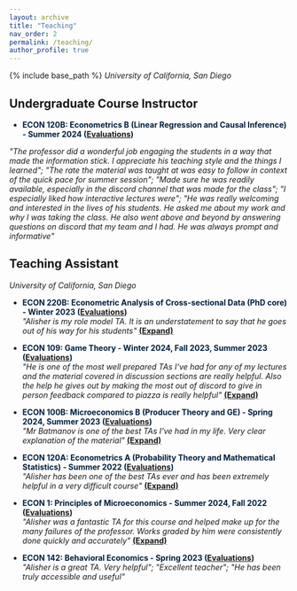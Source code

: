 ```yaml
---
layout: archive
title: "Teaching"
nav_order: 2
permalink: /teaching/
author_profile: true
---
```


{% include base_path %}
*University of California, San Diego*


## Undergraduate Course Instructor

- <span style="color:#001f3d"><strong>ECON 120B: Econometrics B (Linear Regression and Causal Inference) - Summer 2024 ([Evaluations](https://drive.google.com/file/d/1u6iKia2HtoPHY9QorecfwbNRmjwa9Zx2/view?usp=share_link))</strong></span>  

*"The professor did a wonderful job engaging the students in a way that made the information stick. I appreciate his teaching style and the things I learned"; "The rate the material was taught at was easy to follow in context of the quick pace for summer session"; "Made sure he was readily available, especially in the discord channel that was made for the class"; "I especially liked how interactive lectures were"; "He was really welcoming and interested in the lives of his students. He asked me about my work and why I was taking the class. He also went above and beyond by answering questions on discord that my team and I had. He was always prompt and informative"*



## Teaching Assistant
*University of California, San Diego*

- <span style="color:#001f3d"><strong>ECON 220B: Econometric Analysis of Cross-sectional Data (PhD core) - Winter 2023 ([Evaluations](https://drive.google.com/file/d/1u6iKia2HtoPHY9QorecfwbNRmjwa9Zx2/view?usp=share_link))</strong></span>  
  *"Alisher is my role model TA. It is an understatement to say that he goes out of his way for his students"* <span style="cursor: pointer; text-decoration: underline;" onclick="this.nextElementSibling.style.display='block'; this.style.display='none';"><strong>(Expand)</strong></span>
  <span style="display: none;">*"By far, Alisher was the most prepared and conscientious TA I have had at UCSD. He clearly demonstrated concern for the students and I wish him the best"; "Phenomenal TA. He went above and beyond writing out notes for discussions, soliciting feedback to improve throughout, giving detailed explanations when grading, and holding additional review sessions for each exam. He deserves all the awards. Please make him the metrics Qual TA"; "Great person and TA"*</span>

- <span style="color:#001f3d"><strong>ECON 109: Game Theory - Winter 2024, Fall 2023, Summer 2023 ([Evaluations](https://drive.google.com/file/d/1u6iKia2HtoPHY9QorecfwbNRmjwa9Zx2/view?usp=share_link))</strong></span>  
  *"He is one of the most well prepared TAs I've had for any of my lectures and the material covered in discussion sections are really helpful. Also the help he gives out by making the most out of discord to give in person feedback compared to piazza is really helpful"* <span style="cursor: pointer; text-decoration: underline;" onclick="this.nextElementSibling.style.display='block'; this.style.display='none';"><strong>(Expand)</strong></span>
  <span style="display: none;">*"The discussion sections were incredibly helpful and honestly helped me become more interested in the material - Alisher's thought process/approaches to the problems were really interesting and insightful throughout the quarter"; "TA Alisher Batmanov demonstrates genuine care for students, quickly responding to any messages on the class discord. He makes discussion sections engaging, both by explaining material and homework, but also by making tangible games and activities for students during discussion. He goes the extra mile to provide clear grading guidelines rather than relying solely on Gradescope's feedback. Overall, it has been an absolute pleasure to have a class with TA Alisher"; "I usually don't submit evaluations for TAs because I hardly interact with them, but I genuinely understood the material thoroughly because of Alisher's help. His discussions were extremely informative and he made time for those who couldn't make it to his original office hours. Would absolutely recommend him to other students"*</span>

- <span style="color:#001f3d"><strong>ECON 100B: Microeconomics B (Producer Theory and GE) - Spring 2024, Summer 2023 ([Evaluations](https://drive.google.com/file/d/1u6iKia2HtoPHY9QorecfwbNRmjwa9Zx2/view?usp=share_link))</strong></span>  
  *"Mr Batmanov is one of the best TAs I've had in my life. Very clear explanation of the material"* <span style="cursor: pointer; text-decoration: underline;" onclick="this.nextElementSibling.style.display='block'; this.style.display='none';"><strong>(Expand)</strong></span>
  <span style="display: none;">*"Extremely helpful review sessions that helped me succeed in the class"; "Fantastic recorded review sessions. Great examples, and made himself constantly available for questions. Amazing TA"; "Straight to the point and precise. Would go through the material at a nice pace while also being open to questions. Couldn't recommend more"*</span>

- <span style="color:#001f3d"><strong>ECON 120A: Econometrics A (Probability Theory and Mathematical Statistics) - Summer 2022 ([Evaluations](https://drive.google.com/file/d/1u6iKia2HtoPHY9QorecfwbNRmjwa9Zx2/view?usp=share_link))</strong></span>  
  *"Alisher has been one of the best TAs ever and has been extremely helpful in a very difficult course"* <span style="cursor: pointer; text-decoration: underline;" onclick="this.nextElementSibling.style.display='block'; this.style.display='none';"><strong>(Expand)</strong></span>
  <span style="display: none;">*"Alisher was great! Hope to have him again in future ECON 120 classes"*</span>

- <span style="color:#001f3d"><strong>ECON 1: Principles of Microeconomics - Summer 2024, Fall 2022 ([Evaluations](https://drive.google.com/file/d/1u6iKia2HtoPHY9QorecfwbNRmjwa9Zx2/view?usp=share_link))</strong></span>  
  *"Alisher was a fantastic TA for this course and helped make up for the many failures of the professor. Works graded by him were consistently done quickly and accurately"* <span style="cursor: pointer; text-decoration: underline;" onclick="this.nextElementSibling.style.display='block'; this.style.display='none';"><strong>(Expand)</strong></span>
  <span style="display: none;">*"Alisher led quiz and midterm review sessions very well by being able to go through the topics and give an overview of each. By attending section I felt more prepared to take the quiz/midterm"; "Great teacher"*</span>

- <span style="color:#001f3d"><strong>ECON 142: Behavioral Economics - Spring 2023 ([Evaluations](https://drive.google.com/file/d/1u6iKia2HtoPHY9QorecfwbNRmjwa9Zx2/view?usp=share_link))</strong></span>  
  *"Alisher is a great TA. Very helpful"; "Excellent teacher"; "He has been truly accessible and useful"*
  
  
  